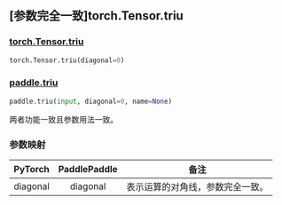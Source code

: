 ## [参数完全一致]torch.Tensor.triu

### [torch.Tensor.triu](https://pytorch.org/docs/stable/generated/torch.Tensor.triu.html#torch.Tensor.triu)

```python
torch.Tensor.triu(diagonal=0)
```

### [paddle.triu](https://www.paddlepaddle.org.cn/documentation/docs/zh/api/paddle/triu_cn.html#triu)

```python
paddle.triu(input, diagonal=0, name=None)
```

两者功能一致且参数用法一致。

### 参数映射

| PyTorch  | PaddlePaddle |               备注               |
| :------: | :----------: | :------------------------------: |
| diagonal |   diagonal   | 表示运算的对角线，参数完全一致。 |
